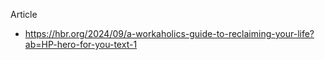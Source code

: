 Article
- https://hbr.org/2024/09/a-workaholics-guide-to-reclaiming-your-life?ab=HP-hero-for-you-text-1
